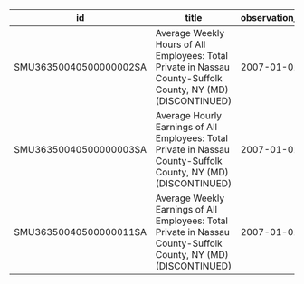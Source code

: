 | id                     | title                                                                                                           | observation_start   | observation_end   |
|------------------------|-----------------------------------------------------------------------------------------------------------------|---------------------|-------------------|
| SMU36350040500000002SA | Average Weekly Hours of All Employees: Total Private in Nassau County-Suffolk County, NY (MD) (DISCONTINUED)    | 2007-01-01          | 2022-03-01        |
| SMU36350040500000003SA | Average Hourly Earnings of All Employees: Total Private in Nassau County-Suffolk County, NY (MD) (DISCONTINUED) | 2007-01-01          | 2022-03-01        |
| SMU36350040500000011SA | Average Weekly Earnings of All Employees: Total Private in Nassau County-Suffolk County, NY (MD) (DISCONTINUED) | 2007-01-01          | 2022-03-01        |